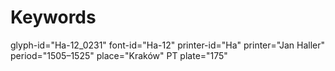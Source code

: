 # Keywords
glyph-id="Ha-12_0231"
font-id="Ha-12"
printer-id="Ha"
printer="Jan Haller"
period="1505–1525"
place="Kraków"
PT plate="175"
